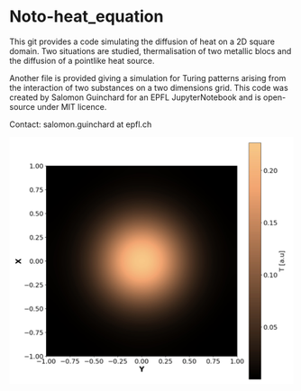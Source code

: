 # Noto-heat_equation

This git provides a code simulating the diffusion of heat on a 2D square domain. 
Two situations are studied, thermalisation of two metallic blocs and the diffusion of a pointlike heat source. 

Another file is provided giving a simulation for Turing patterns arising from the interaction of two substances on a two dimensions grid. 
This code was created by Salomon Guinchard for an EPFL JupyterNotebook and is open-source under MIT licence.

Contact: salomon.guinchard at epfl.ch 

![alt text](https://github.com/salomon73/Noto-heat_equation/blob/master/heat_diff.jpg?raw=true)
